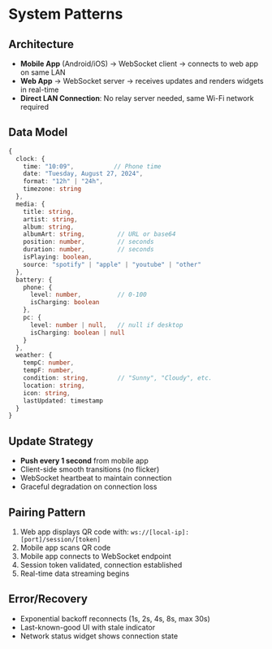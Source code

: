 # System Patterns

## Architecture
- **Mobile App** (Android/iOS) → WebSocket client → connects to web app on same LAN
- **Web App** → WebSocket server → receives updates and renders widgets in real-time
- **Direct LAN Connection**: No relay server needed, same Wi-Fi network required

## Data Model
```typescript
{
  clock: {
    time: "10:09",           // Phone time
    date: "Tuesday, August 27, 2024",
    format: "12h" | "24h",
    timezone: string
  },
  media: {
    title: string,
    artist: string,
    album: string,
    albumArt: string,         // URL or base64
    position: number,         // seconds
    duration: number,         // seconds
    isPlaying: boolean,
    source: "spotify" | "apple" | "youtube" | "other"
  },
  battery: {
    phone: {
      level: number,          // 0-100
      isCharging: boolean
    },
    pc: {
      level: number | null,   // null if desktop
      isCharging: boolean | null
    }
  },
  weather: {
    tempC: number,
    tempF: number,
    condition: string,        // "Sunny", "Cloudy", etc.
    location: string,
    icon: string,
    lastUpdated: timestamp
  }
}
```

## Update Strategy
- **Push every 1 second** from mobile app
- Client-side smooth transitions (no flicker)
- WebSocket heartbeat to maintain connection
- Graceful degradation on connection loss

## Pairing Pattern
1. Web app displays QR code with: `ws://[local-ip]:[port]/session/[token]`
2. Mobile app scans QR code
3. Mobile app connects to WebSocket endpoint
4. Session token validated, connection established
5. Real-time data streaming begins

## Error/Recovery
- Exponential backoff reconnects (1s, 2s, 4s, 8s, max 30s)
- Last-known-good UI with stale indicator
- Network status widget shows connection state
